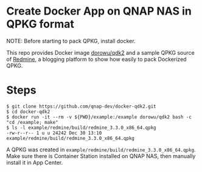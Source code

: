 Create Docker App on QNAP NAS in QPKG format
============================================

NOTE: Before starting to pack QPKG, install docker.

This repo provides Docker image [dorowu/qdk2](https://hub.docker.com/r/dorowu/qdk2/) and a sample QPKG source of [Redmine](http://www.redmine.org/), a blogging platform to show how easily to pack Dockerized QPKG.

Steps
=========================
```
$ git clone https://github.com/qnap-dev/docker-qdk2.git
$ cd docker-qdk2
$ docker run -it --rm -v ${PWD}/example:/example dorowu/qdk2 bash -c "cd /example; make"
$ ls -l example/redmine/build/redmine_3.3.0_x86_64.qpkg
-rw-r--r-- 1 u u 24242 Dec 30 13:10 example/redmine/build/redmine_3.3.0_x86_64.qpkg
```

A QPKG was created in `example/redmine/build/redmine_3.3.0_x86_64.qpkg`. Make sure there is Container Station installed on QNAP NAS, then manually install it in App Center.
